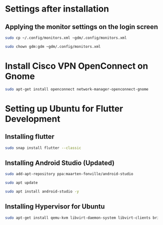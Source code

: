# Settings after installation

## Applying the monitor settings on the login screen
``` bash
sudo cp ~/.config/monitors.xml ~gdm/.config/monitors.xml
```
``` bash
sudo chown gdm:gdm ~gdm/.config/monitors.xml
```
# Install Cisco VPN OpenConnect on Gnome

``` bash
sudo apt-get install openconnect network-manager-openconnect-gnome
```

# Setting up Ubuntu for Flutter Development

## Installing flutter
``` bash
sudo snap install flutter --classic
```

## Installing Android Studio (Updated)
``` bash
sudo add-apt-repository ppa:maarten-fonville/android-studio
```

``` bash
sudo apt update
```

``` bash
sudo apt install android-studio -y
```

## Installing Hypervisor for Ubuntu
``` bash
sudo apt-get install qemu-kvm libvirt-daemon-system libvirt-clients bridge-utils
```
